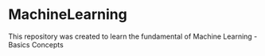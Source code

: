 # MachineLearning
This repository was created to learn the fundamental of Machine Learning - Basics Concepts
